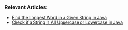 
### Relevant Articles:

- [Find the Longest Word in a Given String in Java](https://www.baeldung.com/java-longest-word-string)
- [Check if a String Is All Uppercase or Lowercase in Java](https://www.baeldung.com/java-check-string-uppercase-lowercase)
